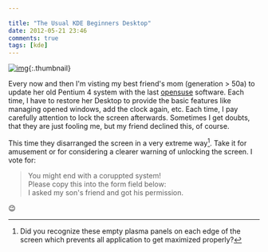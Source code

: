 ```yaml
---
 
title: "The Usual KDE Beginners Desktop"
date: 2012-05-21 23:46
comments: true
tags: [kde]
---
```


[![img][img]][img]{:.thumbnail}

Every now and then I'm visting my best friend's mom (generation > 50a) to update
her old Pentium 4 system with the last [opensuse][opensuse] software. Each time,
I have to restore her Desktop to provide the basic features like managing opened
windows, add the clock again, etc. Each time, I pay carefully attention to lock
the screen afterwards. Sometimes I get doubts, that they are just fooling me, but my
friend declined this, of course.

This time they disarranged the screen in a very extreme way[^1]. Take it for amusement
or for considering a clearer warning of unlocking the screen. I vote for:

> You might end with a coruppted system!   
> Please copy this into the form field below:   
> I asked my son's friend and got his permission.

:wink:


[img]: /assets/img/messed-up-kde-desktop.jpg "It seems to be hard for new users to control all features of the Plasma Desktop"
[opensuse]: http://www.opensuse.org
[^1]: Did you recognize these empty plasma panels on each edge of the screen
      which prevents all application to get maximized properly?

